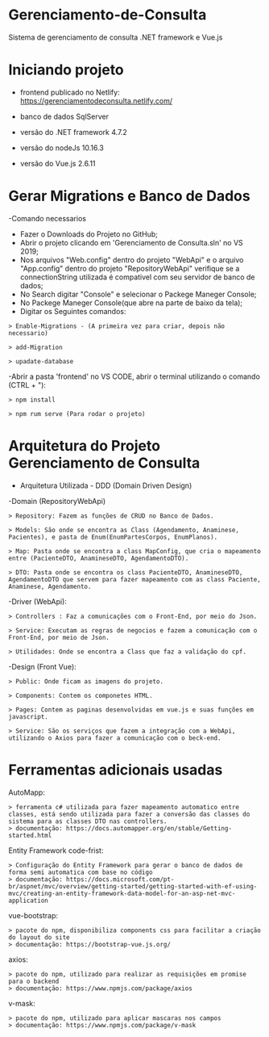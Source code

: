 # Gerenciamento-de-Consulta
Sistema de gerenciamento de consulta .NET framework e Vue.js



# Iniciando projeto
 - frontend publicado no Netlify: https://gerenciamentodeconsulta.netlify.com/

 - banco de dados SqlServer
 - versão do .NET framework 4.7.2
 - versão do nodeJs 10.16.3
 - versão do Vue.js 2.6.11



# Gerar Migrations e Banco de Dados
 -Comando necessarios
   - Fazer o Downloads do Projeto no GitHub;
   - Abrir o projeto clicando em 'Gerenciamento de Consulta.sln' no VS 2019;
   - Nos arquivos "Web.config" dentro do projeto "WebApi" e o arquivo "App.config" dentro do projeto "RepositoryWebApi" verifique se a connectionString utilizada é compativel com seu servidor de banco de dados;
   - No Search digitar "Console" e selecionar o Packege Maneger Console;
   - No Packege Maneger Console(que abre na parte de baixo da tela);
   - Digitar os Seguintes comandos: 
  
	> Enable-Migrations - (A primeira vez para criar, depois não necessario)
	
	> add-Migration
	
	> upadate-database

 -Abrir a pasta 'frontend' no VS CODE, abrir o terminal utilizando o comando (CTRL + "):

	> npm install

	> npm rum serve (Para rodar o projeto)




# Arquitetura do Projeto Gerenciamento de Consulta

 - Arquitetura Utilizada - DDD (Domain Driven Design)

 -Domain (RepositoryWebApi)

	> Repository: Fazem as funções de CRUD no Banco de Dados.
	
	> Models: São onde se encontra as Class (Agendamento, Anaminese, Pacientes), e pasta de Enum(EnumPartesCorpos, EnumPlanos).

	> Map: Pasta onde se encontra a class MapConfig, que cria o mapeamento entre (PacienteDTO, AnamineseDTO, AgendamentoDTO).

	> DTO: Pasta onde se encontra os class PacienteDTO, AnamineseDTO, AgendamentoDTO que servem para fazer mapeamento com as class Paciente, Anaminese, Agendamento.


 -Driver (WebApi):

	> Controllers : Faz a comunicações com o Front-End, por meio do Json.

	> Service: Executam as regras de negocios e fazem a comunicação com o Front-End, por meio de Json.

	> Utilidades: Onde se encontra a Class que faz a validação do cpf.



-Design (Front Vue):

	> Public: Onde ficam as imagens do projeto.

	> Components: Contem os componetes HTML.

	> Pages: Contem as paginas desenvolvidas em vue.js e suas funções em javascript.

	> Service: São os serviços que fazem a integração com a WebApi, utilizando o Axios para fazer a comunicação com o beck-end.




# Ferramentas adicionais usadas

AutoMapp:

	> ferramenta c# utilizada para fazer mapeamento automatico entre classes, está sendo utilizada para fazer a conversão das classes do sistema para as classes DTO nas controllers.
	> documentação: https://docs.automapper.org/en/stable/Getting-started.html

Entity Framework code-frist:
	
	> Configuração do Entity Framework para gerar o banco de dados de forma semi automatica com base no código 
	> documentação: https://docs.microsoft.com/pt-br/aspnet/mvc/overview/getting-started/getting-started-with-ef-using-mvc/creating-an-entity-framework-data-model-for-an-asp-net-mvc-application

	
vue-bootstrap:

	> pacote do npm, disponibiliza components css para facilitar a criação do layout do site
	> documentação: https://bootstrap-vue.js.org/
	
axios:

	> pacote do npm, utilizado para realizar as requisições em promise para o backend
	> documentação: https://www.npmjs.com/package/axios  

v-mask: 

	> pacote do npm, utilizado para aplicar mascaras nos campos
	> documentação: https://www.npmjs.com/package/v-mask